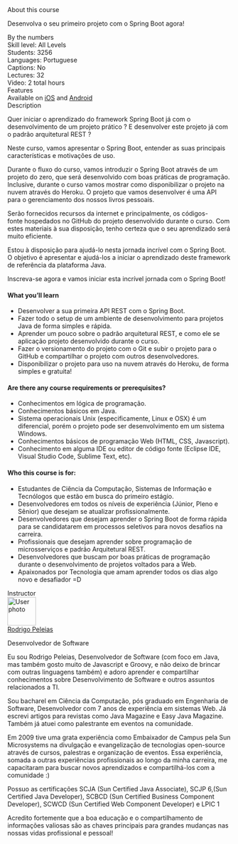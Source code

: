 <div style=""><div><div class="course-overview--container--2OKKD" data-purpose="dashboard-overview-container"><div class="course-overview--heading--290FL" data-purpose="course-headline"><div class="font-heading-lg mb-space-sm">About this course</div><p>Desenvolva o seu primeiro projeto com o Spring Boot agora!</p></div><div class="course-overview--grid-row--1nKqQ"><div>By the numbers</div><div data-purpose="course-main-stats"><div>Skill level: All Levels</div><div>Students: 3256</div><div>Languages: Portuguese</div><div>Captions: No</div></div><div data-purpose="course-additional-stats"><div>Lectures: 32</div><div>Video: 2 total hours</div></div></div><div class="course-overview--grid-row--1nKqQ course-overview--course-features--2fF12" data-purpose="course-features"><div>Features</div><div class="course-overview--wide--37Lev"><span>Available on <a href="https://udemy.app.link/1jhcGDG2Ahb" target="_blank" rel="noopener noreferrer">iOS</a> and <a href="https://udemy.app.link/1jhcGDG2Ahb" target="_blank" rel="noopener noreferrer">Android</a></span></div></div><div class="course-overview--grid-row--1nKqQ"><div>Description</div><div class="course-overview--wide--37Lev course-overview--description--2m1iq" data-purpose="course-description"><div data-purpose="safely-set-inner-html:trusted-html:content"><p>Quer iniciar o aprendizado do framework Spring Boot já com o desenvolvimento de um projeto prático ? E desenvolver este projeto já com o padrão arquitetural REST ?</p><p>Neste curso, vamos apresentar o Spring Boot, entender as suas principais características e motivações de uso.</p><p>Durante o fluxo do curso, vamos introduzir o Spring Boot através de um projeto do zero, que será desenvolvido com boas práticas de programação. Inclusive, durante o curso vamos mostrar como disponibilizar o projeto na nuvem através do Heroku. O projeto que vamos desenvolver é uma API para o gerenciamento dos nossos livros pessoais.</p><p>Serão fornecidos recursos da internet e principalmente, os códigos-fonte&nbsp;hospedados no GitHub do projeto desenvolvido durante o curso. Com estes materiais à sua disposição, tenho certeza que o seu aprendizado será muito eficiente.</p><p>Estou à disposição para ajudá-lo nesta jornada incrível com o Spring Boot. O objetivo é apresentar e ajudá-los a iniciar o aprendizado deste&nbsp;framework de referência da plataforma Java.</p><p>Inscreva-se agora e vamos iniciar esta incrível jornada com o Spring Boot!<br></p></div><div class="course-overview--course-description-sets--LhVPO"><h4 class="udlite-heading-sm">What you’ll learn</h4><ul><li>Desenvolver a sua primeira API REST com o Spring Boot.</li><li>Fazer todo o setup de um ambiente de desenvolvimento para projetos Java de forma simples e rápida.</li><li>Aprender um pouco sobre o padrão arquitetural REST, e como ele se aplicação projeto desenvolvido durante o curso.</li><li>Fazer o versionamento do projeto com o Git e subir o projeto para o GitHub e compartilhar o projeto com outros desenvolvedores.</li><li>Disponibilizar o projeto para uso na nuvem através do Heroku, de forma simples e gratuita!</li></ul><h4 class="udlite-heading-sm">Are there any course requirements or prerequisites?</h4><ul><li>Conhecimentos em lógica de programação.</li><li>Conhecimentos básicos em Java.</li><li>Sistema operacionais Unix (especificamente, Linux e OSX) é um diferencial, porém o projeto pode ser desenvolvimento em um sistema Windows.</li><li>Conhecimentos básicos de programação Web (HTML, CSS, Javascript).</li><li>Conhecimento em alguma IDE ou editor de código fonte (Eclipse IDE, Visual Studio Code, Sublime Text, etc).</li></ul><h4 class="udlite-heading-sm">Who this course is for:</h4><ul><li>Estudantes de Ciência da Computação, Sistemas de Informação e Tecnólogos que estão em busca do primeiro estágio.</li><li>Desenvolvedores em todos os níveis de experiência (Júnior, Pleno e Sênior) que desejam se atualizar profissionalmente.</li><li>Desenvolvedores que desejam aprender o Spring Boot de forma rápida para se candidatarem em processos seletivos para novos desafios na carreira.</li><li>Profissionais que desejam aprender sobre programação de microsserviços e padrão Arquitetural REST.</li><li>Desenvolvedores que buscam por boas práticas de programação durante o desenvolvimento de projetos voltados para a Web.</li><li>Apaixonados por Tecnologia que amam aprender todos os dias algo novo e desafiador =D</li></ul></div></div></div><div class="course-overview--grid-row--1nKqQ"><div>Instructor</div><div class="course-overview--wide--37Lev"><div class="instructor-profile--header-row--n0Prm"><img alt="User photo" aria-label="User photo" class="user-avatar user-avatar--image" data-purpose="user-avatar" height="64" width="64" src="https://img-c.udemycdn.com/user/200_H/23943036_5323_2.jpg"><div class="instructor-profile--title-wrapper--2V1u6"><div class="instructor-profile--title--1rlDt"><a href="/user/rodrigo-peleias/" data-purpose="instructor-url">Rodrigo Peleias</a></div><p>Desenvolvedor de Software</p></div></div><div class="instructor-profile--social-links-row--14uvr"><a href="https://twitter.com/rpeleias" class="instructor-profile--social-profile-btn--fs2ve" target="_blank" rel="noopener noreferrer nofollow"><span aria-label="Twitter" class="udi udi-twitter"></span></a><a href="https://www.facebook.com/rodrigopeleias" class="instructor-profile--social-profile-btn--fs2ve" target="_blank" rel="noopener noreferrer nofollow"><span aria-label="Facebook" class="udi udi-facebook"></span></a><a href="https://linkedin.com/in/rodrigopeleias" class="instructor-profile--social-profile-btn--fs2ve" target="_blank" rel="noopener noreferrer nofollow"><span aria-label="LinkedIn" class="udi udi-linkedin"></span></a><a href="http://www.rodrigopeleias.com" class="instructor-profile--social-profile-btn--fs2ve" target="_blank" rel="noopener noreferrer nofollow"><span aria-label="Personal website" class="udi udi-globe"></span></a></div><div class="instructor-profile--description--vCsKv"><div data-purpose="safely-set-inner-html:trusted-html:content"><p>Eu sou Rodrigo Peleias,&nbsp;Desenvolvedor de Software (com foco em Java, mas também gosto muito de Javascript e&nbsp;Groovy, e não deixo de brincar com outras linguagens também)&nbsp;e adoro aprender e compartilhar conhecimentos sobre Desenvolvimento de Software e outros assuntos relacionados a TI.</p>

<p>Sou bacharel em Ciência da Computação, pós graduado em Engenharia de Software,&nbsp;Desenvolvedor com 7&nbsp;anos de experiência em sistemas Web. Já escrevi&nbsp;artigos para revistas como Java Magazine e Easy Java Magazine. Também já atuei como palestrante em eventos na comunidade.</p>























<p>Em 2009 tive uma grata experiência&nbsp;como Embaixador de Campus pela Sun Microsystems na divulgação e evangelização de tecnologias open-source através de cursos, palestras e organização de eventos. Essa experiência, somada a outras experiências profissionais ao longo da minha carreira, me capacitaram para buscar novos aprendizados e compartilhá-los com a comunidade :)</p>



























<p>Possuo&nbsp;as&nbsp;certificações SCJA (Sun Certified Java Associate), SCJP 6,(Sun Certified Java Developer),&nbsp;SCBCD (Sun Certified Business Component Developer), SCWCD&nbsp;(Sun Certified Web Component Developer)&nbsp;e LPIC 1</p>





















<p>Acredito fortemente que a boa educação e o compartilhamento de informações valiosas são&nbsp;as chaves principais&nbsp;para grandes mudanças nas nossas vidas profissional e pessoal!&nbsp;</p></div></div></div></div></div></div></div>